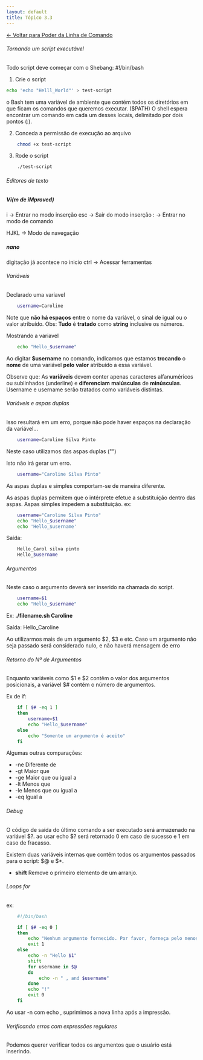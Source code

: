 ```yaml
---
layout: default 
title: Tópico 3.3
---
```


[← Voltar para Poder da Linha de Comando](/linux-essentials/01-book-lpi/Topico-03-Poder-da-Linha-de-Comando/)

###### Tornando um script executável

Todo script deve começar com o Shebang:
    #!/bin/bash

1. Crie o script

```sh
echo 'echo "Helll_World"' > test-script
```
o Bash tem uma variável de ambiente que contém todos os
diretórios em que ficam os comandos que queremos executar.
($PATH)
O shell espera encontrar um comando em cada um desses locais, delimitado por dois pontos (:).

2. Conceda a permissão de execução ao arquivo

```sh
    chmod +x test-script
```
3. Rode o script

```sh
    ./test-script
```

###### Editores de texto

##### Vi(m de iMproved)
i   -> Entrar no modo inserção
esc -> Sair do modo inserção
:   -> Entrar no modo de comando

HJKL -> Modo de navegação

##### nano

digitação já acontece no inicio
ctrl -> Acessar ferramentas

###### Variáveis

Declarado uma variavel

```sh
    username=Caroline
```
Note que **não há espaços** entre o nome da variável, o sinal de igual ou o valor atribuído.
Obs: **Tudo** é **tratado** como **string** inclusive os números.

Mostrando a variavel
```sh
    echo "Hello_$username"
```
Ao digitar **$username** no comando, indicamos que estamos **trocando** 
o **nome** de uma variável **pelo** **valor** atribuído a essa variável.

Observe que:
As **variáveis** devem conter apenas caracteres alfanuméricos ou sublinhados (underline) e
**diferenciam** **maiúsculas** de **minúsculas**. Username e username serão tratados como variáveis
distintas.

###### Variáveis e aspas duplas

Isso resultará em um erro, porque não pode haver espaços na declaração da variável...
```sh
    username=Caroline Silva Pinto
```
Neste caso utilizamos das aspas duplas ("")

Isto não irá gerar um erro.
```sh
    username="Caroline Silva Pinto"
```

As aspas duplas e simples comportam-se de maneira diferente.

As aspas duplas permitem que o intérprete efetue a substituição dentro das aspas. Aspas simples impedem a substituição.
ex: 
```sh
    username="Caroline Silva Pinto"
    echo "Hello_$username"
    echo 'Hello_$username'
```
Saída: 

```sh
    Hello_Carol silva pinto
    Hello_$username
```

###### Argumentos

Neste caso o argumento deverá ser inserido na chamada do script.
```sh
    username=$1
    echo "Hello_$username"
```
Ex: **./filename.sh Caroline**

Saída:
     Hello_Caroline

Ao utilizarmos mais de um argumento $2, $3 e etc. Caso um argumento não seja passado será considerado nulo, e não haverá mensagem de erro

###### Retorno do Nº de Argumentos

Enquanto variáveis como $1 e $2 contêm o valor dos argumentos posicionais, a variável $#
contém o número de argumentos.

Ex de if:

```sh
    if [ $# -eq 1 ]
    then    
        username=$1
        echo "Hello_$username"
    else
        echo "Somente um argumento é aceito"
    fi
```

Algumas outras comparações: 
* -ne Diferente de
* -gt Maior que
* -ge Maior que ou igual a
* -lt Menos que
* -le Menos que ou igual a
* -eq Igual a

###### Debug
O código de saída do último comando a ser executado será armazenado na variável $?.
ao usar echo $? será retornado 0 em caso de sucesso e 1 em caso de fracasso.

Existem duas variáveis internas que contêm todos os argumentos passados para o script: $@ e $*.

- **shift** Remove o primeiro elemento de um arranjo.

###### Loops for

ex:

```sh
    #!/bin/bash

    if [ $# -eq 0 ]
    then
        echo "Nenhum argumento fornecido. Por favor, forneça pelo menos um argumento."
        exit 1
    else
        echo -n "Hello $1"
        shift
        for username in $@
        do
            echo -n " , and $username"
        done
        echo "!"
        exit 0
    fi
```

Ao usar -n com echo , suprimimos a nova linha após a impressão.

###### Verificando erros com expressões regulares

Podemos querer verificar todos os argumentos que o usuário está inserindo.